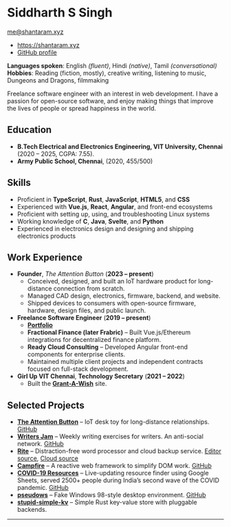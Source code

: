 # Siddharth S Singh

<div id=wrapper>
<div id=left-pane>

<div class=small>

[me@shantaram.xyz](mailto:me@shantaram.xyz)

- <https://shantaram.xyz>
- [GitHub profile](https://github.com/xyzshantaram)

**Languages spoken**: English _(fluent)_, Hindi _(native)_, Tamil
_(conversational)_\
**Hobbies**: Reading (fiction, mostly), creative writing, listening to music,
Dungeons and Dragons, filmmaking

</div>

Freelance software engineer with an interest in web development. I have a
passion for open-source software, and enjoy making things that improve the lives
of people or spread happiness in the world.

## Education

- **B.Tech Electrical and Electronics Engineering, VIT University, Chennai**
  (2020 – 2025, CGPA: 7.55).
- **Army Public School, Chennai**, (2020, 455/500)

## Skills

- Proficient in **TypeScript**, **Rust**, **JavaScript**, **HTML5**, and **CSS**
- Experienced with **Vue.js**, **React**, **Angular**, and front-end ecosystems
- Proficient with setting up, using, and troubleshooting Linux systems
- Working knowledge of **C**, **Java**, **Svelte**, and **Python**
- Experienced in electronics design and designing and shipping electronics
  products

</div>

<div id=right-pane>

## Work Experience

- **Founder**, _The Attention Button_ (**2023 – present**)
  - Conceived, designed, and built an IoT hardware product for long-distance
    connection from scratch.
  - Managed CAD design, electronics, firmware, backend, and website.
  - Shipped devices to consumers with open-source firmware, hardware, design
    files, and public launch.
- **Freelance Software Engineer** (**2019 – present**)
  - [**Portfolio**](https://shantaram.xyz/portfolio/)
  - **Fractional Finance (later Frabric)** – Built Vue.js/Ethereum integrations
    for decentralized finance platform.
  - **Ready Cloud Consulting** – Developed Angular front-end components for
    enterprise clients.
  - Maintained multiple client projects and independent contracts focused on
    full-stack development.
- **Girl Up VIT Chennai**, **Technology Secretary** (**2021 – 2022**)
  - Built the
    **[Grant-A-Wish](https://github.com/girlupvitc/grant-a-wish/tree/main/src)**
    site.

</div>
</div>

## Selected Projects

- [**The Attention Button**](https://theattentionbutton.in) – IoT desk toy for
  long-distance relationships. [GitHub](https://github.com/theattentionbutton)
- [**Writers Jam**](https://writersjam.shantaram.xyz) – Weekly writing exercises
  for writers. An anti-social network.
  [GitHub](https://github.com/xyzshantaram/writers-jam)
- [**Rite**](https://riteapp.co.in) – Distraction-free word processor and cloud
  backup service. [Editor source](https://github.com/xyzshantaram/rite),
  [Cloud source](https://github.com/xyzshantaram/rite-cloud)
- [**Campfire**](https://xyzshantaram.github.io/campfire/) – A reactive web
  framework to simplify DOM work.
  [GitHub](https://github.com/xyzshantaram/campfire)
- [**COVID-19 Resources**](https://xyzshantaram.github.io/covid19-resource-site)
  – Live-updating resource finder using Google Sheets, served 2500+ people
  during India’s second wave of the COVID pandemic.
  [GitHub](https://github.com/xyzshantaram/covid19-resource-site)
- [**pseudows**](https://xyzshantaram.github.io/pseudows/) – Fake Windows
  98-style desktop environment.
  [GitHub](https://github.com/xyzshantaram/pseudows)
- [**stupid-simple-kv**](https://github.com/xyzshantaram/stupid-simple-kv) –
  Simple Rust key-value store with pluggable backends.

---

<!-- @include cyblog-footer.html -->
